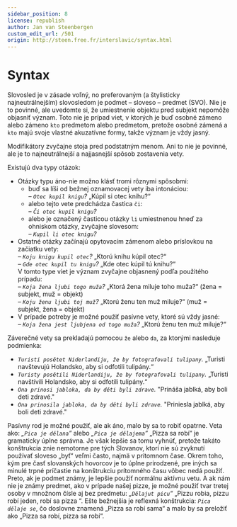```yaml
---
sidebar_position: 8
license: republish
author: Jan van Steenbergen
custom_edit_url: /501
origin: http://steen.free.fr/interslavic/syntax.html
---
```


# Syntax

Slovosled je v zásade voľný, no preferovaným (a štylisticky najneutrálnejším) slovosledom je podmet – sloveso – predmet (SVO). Nie je to povinné, ale uvedomte si, že umiestnenie objektu pred subjekt nepomôže objasniť význam. Toto nie je prípad viet, v ktorých je buď osobné zámeno alebo zámeno `kto` predmetom alebo predmetom, pretože osobné zámená a `kto` majú svoje vlastné akuzatívne formy, takže význam je vždy jasný.

Modifikátory zvyčajne stoja pred podstatným menom. Ani to nie je povinné, ale je to najneutrálnejší a najjasnejší spôsob zostavenia vety.

Existujú dva typy otázok:

- Otázky typu áno-nie možno klásť tromi rôznymi spôsobmi:
  - buď sa líši od bežnej oznamovacej vety iba intonáciou:\
    _– `Otec kupil knigu`?_ „Kúpil si otec knihu?“
  - alebo tejto vete predchádza častica `či`:\
    _– `Či otec kupil knigu`?_
  - alebo je označený časticou otázky `li` umiestnenou hneď za ohniskom otázky, zvyčajne slovesom:\
    _– `Kupil li otec knigu`?_
- Ostatné otázky začínajú opytovacím zámenom alebo príslovkou na začiatku vety:\
  _– `Koju knigu kupil otec`?_ „Ktorú knihu kúpil otec?“\
  _– `Gde otec kupil tu knigu`?_ „Kde otec kúpil tú knihu?“\
  V tomto type viet je význam zvyčajne objasnený podľa použitého prípadu:\
  – _`Koja žena ljubi togo muža`?_ „Ktorá žena miluje toho muža?“ (žena = subjekt, muž = objekt)\
  – _`Koju ženu ljubi toj muž`?_ „Ktorú ženu ten muž miluje?“ (muž = subjekt, žena = objekt)
- V prípade potreby je možné použiť pasívne vety, ktoré sú vždy jasné:\
  _– `Koja žena jest ljubjena od togo muža`?_ „Ktorú ženu ten muž miluje?“

Záverečné vety sa prekladajú pomocou `že` alebo `da`, za ktorými nasleduje podmienka:

- _`Turisti posětet Niderlandiju, že by fotografovali tulipany`._ „Turisti navštevujú Holandsko, aby si odfotili tulipány.“
- _`Turisty posětili Niderlandiju, že by fotografovali tulipany`._ „Turisti navštívili Holandsko, aby si odfotili tulipány.“
- _`Ona prinosi jabloka, da by děti byli zdrave`._ "Prináša jablká, aby boli deti zdravé."
- _`Ona prinosila jabloka, da by děti byli zdrave`._ "Priniesla jablká, aby boli deti zdravé."

Pasívny rod je možné použiť, ale ak áno, malo by sa to robiť opatrne. Veta ako: _„`Pica je dělana`“_ alebo _„`Pica je dělajema`“_ „Pizza sa robí“ je gramaticky úplne správna. Je však lepšie sa tomu vyhnúť, pretože takáto konštrukcia znie nemotorne pre tých Slovanov, ktorí nie sú zvyknutí používať sloveso „byť“ veľmi často, najmä v prítomnom čase. Okrem toho, kým pre časť slovanských hovorcov je to úplne prirodzené, pre iných sa minulé trpné príčastie na konštrukciu prítomného času vôbec nedá použiť. Preto, ak je podmet známy, je lepšie použiť normálnu aktívnu vetu. A ak nám nie je známy predmet, ako v prípade našej pizze, je možné použiť tvar tretej osoby v množnom čísle aj bez predmetu: _„`Dělajut picu`“_ „Pizzu robia, pizzu robí jeden, robí sa pizza “. Ešte bežnejšia je reflexná konštrukcia: _`Pica dělaje se`_, čo doslovne znamená „Pizza sa robí sama“ a malo by sa preložiť ako „Pizza sa robí, pizza sa robí“.


